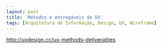 ```yaml
---
layout: post
title: 'Métodos e entregáveis de UX'
tags: [Arquitetura de Informação, Design, UX, Wireframe]
---
```


<http://uxdesign.cc/ux-methods-deliverables>
